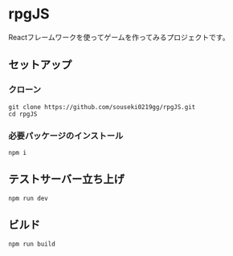 # rpgJS

Reactフレームワークを使ってゲームを作ってみるプロジェクトです。

## セットアップ
### クローン

```
git clone https://github.com/souseki0219gg/rpgJS.git
cd rpgJS
```

### 必要パッケージのインストール

```
npm i
```

## テストサーバー立ち上げ
```
npm run dev
```

## ビルド

```
npm run build
```
